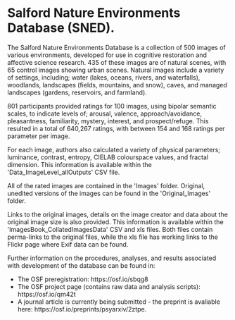 # Salford Nature Environments Database (SNED).

The Salford Nature Environments Database is a collection of 500 images of various environments, developed for use in cognitive restoration and affective science research. 435 of these images are of natural scenes, with 65 control images showing urban scenes. Natural images include a variety of settings, including; water (lakes, oceans, rivers, and waterfalls), woodlands, landscapes (fields, mountains, and snow), caves, and managed landscapes (gardens, reservoirs, and farmland).
<p></p>
801 participants provided ratings for 100 images, using bipolar semantic scales, to indicate levels of; arousal, valence, approach/avoidance, pleasantness, familiarity, mystery, interest, and prospect/refuge. 
This resulted in a total of 640,267 ratings, with between 154 and 168 ratings per parameter per image.
<p></p>
For each image, authors also calculated a variety of physical parameters; luminance, contrast, entropy, CIELAB colourspace values, and fractal dimension.
This information is available within the 'Data_ImageLevel_allOutputs' CSV file.
<p></p>
All of the rated images are contained in the 'Images' folder. Original, unedited versions of the images can be found in the 'Original_Images' folder.
<p></p>
Links to the original images, details on the image creator and data about the original image size is also provided.
This information is available within the 'ImagesBook_CollatedImagesData' CSV and xls files. Both files contain perma-links to the original files, while the xls file has working links to the Flickr page where Exif  data can be found.
<p></p>

Further information on the procedures, analyses, and results associated with development of the database can be found in:
<ul>
<li>The OSF preregistration: https://osf.io/sbqg8</li>
  <li>The OSF project page (contains raw data and analysis scripts): https://osf.io/qm42t </li>
<li>A journal article is currently being submitted - the preprint is avaliable here: https://osf.io/preprints/psyarxiv/2ztpe. </li>
</ul>
